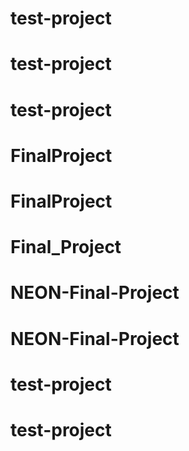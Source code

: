 # test-project
# test-project
# test-project
# FinalProject
# FinalProject
# Final_Project
# NEON-Final-Project
# NEON-Final-Project
# test-project
# test-project
